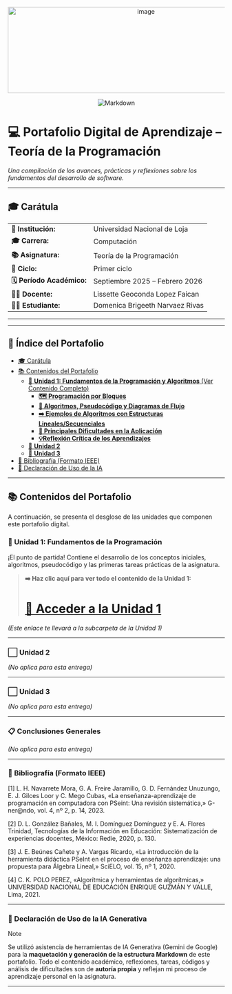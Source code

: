 <p align="center"><img width="626" height="200" alt="image" src="https://github.com/user-attachments/assets/7124c1b7-d20a-444d-8668-a380a55cebde" />


<p align="center">
  <img alt="Markdown" src="https://img.shields.io/badge/Hecho_con-Markdown-181717?style=for-the-badge&logo=markdown&logoColor=white"/>

# 💻 Portafolio Digital de Aprendizaje – Teoría de la Programación


*Una compilación de los avances, prácticas y reflexiones sobre los fundamentos del desarrollo de software.*

---

## 🎓 Carátula

<table>
  <tr>
    <td><strong>🏫 Institución:</strong></td>
    <td>Universidad Nacional de Loja</td>
  </tr>
  <tr>
    <td><strong>🎓 Carrera:</strong></td>
    <td>Computación</td>
  </tr>
  <tr>
    <td><strong>📚 Asignatura:</strong></td>
    <td>Teoría de la Programación</td>
  </tr>
  <tr>
    <td><strong>🔢 Ciclo:</strong></td>
    <td>Primer ciclo</td>
  </tr>
  <tr>
    <td><strong>🗓️ Período Académico:</strong></td>
    <td>Septiembre 2025 – Febrero 2026</td>
  </tr>
  <tr>
    <td><strong>👩‍🏫 Docente:</strong></td>
    <td>Lissette Geoconda Lopez Faican</td>
  </tr>
  <tr>
    <td><strong>👨‍💻 Estudiante:</strong></td>
    <td>Domenica Brigeeth Narvaez Rivas</td>
  </tr>
</table>

---

---

## 🧭 Índice del Portafolio

* [🎓 Carátula](https://github.com/domenicanarvaez/Teoria-de-la-programacion-Portafolio-Digital/blob/main/PortafolioDigital.md#-car%C3%A1tula)
* [📚 Contenidos del Portafolio](https://github.com/domenicanarvaez/Teoria-de-la-programacion-Portafolio-Digital/blob/main/PortafolioDigital.md#-contenidos-del-portafolio)
    * [📌 **Unidad 1: Fundamentos de la Programación y Algoritmos** (Ver Contenido Completo)](Unidad1.md)
      * [**🗺️ Programación por Bloques**](https://github.com/domenicanarvaez/Teoria-de-la-programacion-Portafolio-Digital/blob/main/Unidad1.md#%EF%B8%8F-1-algoritmos-pseudoc%C3%B3digo-y-diagramas-de-flujo)
      * [**🧩 Algoritmos, Pseudocódigo y Diagramas de Flujo**](https://github.com/domenicanarvaez/Teoria-de-la-programacion-Portafolio-Digital/blob/main/Unidad1.md#-2-programaci%C3%B3n-por-bloques)
      * [**➡️ Ejemplos de Algoritmos con Estructuras Lineales/Secuenciales**](https://github.com/domenicanarvaez/Teoria-de-la-programacion-Portafolio-Digital/blob/main/Unidad1.md#%EF%B8%8F-3-ejemplos-de-algoritmos-con-estructuras-linealessecuenciales)
      * [**🚧 Principales Dificultades en la Aplicación**](https://github.com/domenicanarvaez/Teoria-de-la-programacion-Portafolio-Digital/blob/main/Unidad1.md#-4-principales-dificultades-en-la-aplicaci%C3%B3n)
      * [**💡Reflexión Crítica de los Aprendizajes**](https://github.com/domenicanarvaez/Teoria-de-la-programacion-Portafolio-Digital/blob/main/Unidad1.md#-5-reflexi%C3%B3n-cr%C3%ADtica-de-los-aprendizajes)
    * [📌 **Unidad 2**](https://github.com/domenicanarvaez/Teoria-de-la-programacion-Portafolio-Digital/blob/main/PortafolioDigital.md#%EF%B8%8F-unidad-2)
    * [📌 **Unidad 3**](https://github.com/domenicanarvaez/Teoria-de-la-programacion-Portafolio-Digital/blob/main/PortafolioDigital.md#%EF%B8%8F-unidad-3)
* [📑 Bibliografía (Formato IEEE)](https://github.com/domenicanarvaez/Teoria-de-la-programacion-Portafolio-Digital/blob/main/PortafolioDigital.md#-bibliograf%C3%ADa-formato-ieee)
* [🤖 Declaración de Uso de la IA](https://github.com/domenicanarvaez/Teoria-de-la-programacion-Portafolio-Digital/blob/main/PortafolioDigital.md#-declaraci%C3%B3n-de-uso-de-la-ia-generativa)

---

## 📚 Contenidos del Portafolio

A continuación, se presenta el desglose de las unidades que componen este portafolio digital.

### 📌 Unidad 1: Fundamentos de la Programación

¡El punto de partida! Contiene el desarrollo de los conceptos iniciales, algoritmos, pseudocódigo y las primeras tareas prácticas de la asignatura.

> **➡️ Haz clic aquí para ver todo el contenido de la Unidad 1:**
> # **[🚀 Acceder a la Unidad 1](Unidad1.md)**

*(Este enlace te llevará a la subcarpeta de la Unidad 1)*

---

### ⬜️ Unidad 2

*(No aplica para esta entrega)*

---

### ⬜️ Unidad 3

*(No aplica para esta entrega)*

---

### 📋 Conclusiones Generales

*(No aplica para esta entrega)*

---

### 📑 Bibliografía (Formato IEEE)

[1] 	L. H. Navarrete Mora, G. A. Freire Jaramillo, G. D. Fernández Unuzungo, E. J. Gilces Loor y C. Mego Cubas, «La enseñanza-aprendizaje de programación en computadora con PSeint: Una revisión sistemática,» G-ner@ndo, vol. 4, nº 2, p. 14, 2023. 

[2] 	D. L. González Bañales, M. I. Domínguez Domínguez y E. A. Flores Trinidad, Tecnologías de la Información en Educación: Sistematización de experiencias docentes, México: Redie, 2020, p. 130.

[3] 	J. E. Beúnes Cañete y A. Vargas Ricardo, «La introducción de la herramienta didáctica PSeInt en el proceso de enseñanza aprendizaje: una propuesta para Álgebra Lineal,» SciELO, vol. 15, nº 1, 2020. 

[4] 	C. K. POLO PEREZ, «Algorítmica y herramientas de algorítmicas,» UNIVERSIDAD NACIONAL DE EDUCACIÓN ENRIQUE GUZMÁN Y VALLE, Lima, 2021.

---

### 🤖 Declaración de Uso de la IA Generativa

> [!NOTE]
> Se utilizó asistencia de herramientas de IA Generativa (Gemini de Google) para la **maquetación y generación de la estructura Markdown** de este portafolio. Todo el contenido académico, reflexiones, tareas, códigos y análisis de dificultades son de **autoría propia** y reflejan mi proceso de aprendizaje personal en la asignatura.

---
